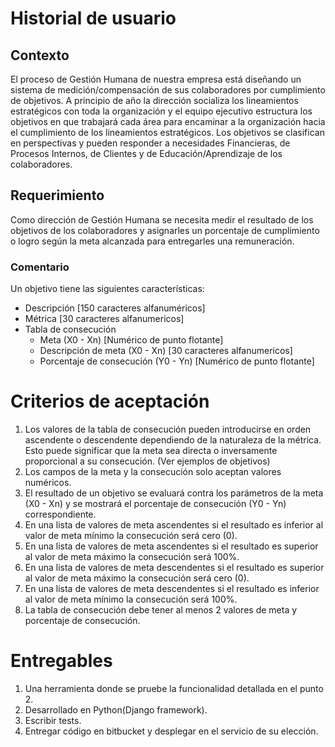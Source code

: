 # Historial de usuario

## Contexto
El proceso de Gestión Humana de nuestra empresa está diseñando un sistema de medición/compensación de sus colaboradores por cumplimiento de objetivos.  A principio de año la dirección socializa los lineamientos estratégicos con toda la organización y el equipo ejecutivo estructura los objetivos en que trabajará cada área para encaminar a la organización hacia el cumplimiento de los lineamientos estratégicos.  Los objetivos se clasifican en perspectivas y pueden responder a necesidades Financieras, de Procesos Internos, de Clientes y de Educación/Aprendizaje de los colaboradores.

## Requerimiento
Como dirección de Gestión Humana se necesita medir el resultado de los objetivos de los colaboradores y asignarles un porcentaje de cumplimiento o logro según la meta alcanzada para entregarles una remuneración.

### Comentario
Un objetivo tiene las siguientes características:
  - Descripción [150 caracteres alfanuméricos]
  - Métrica [30 caracteres alfanumericos]
  - Tabla de consecución
    - Meta (X0 - Xn) [Numérico de punto flotante]
    - Descripción de meta (X0 - Xn) [30 caracteres alfanumericos]
    - Porcentaje de consecución (Y0 - Yn) [Numérico de punto flotante]

# Criterios de aceptación
1) Los valores de la tabla de consecución pueden introducirse en orden ascendente o descendente dependiendo de la naturaleza de la métrica.  Esto puede significar que la meta sea directa o inversamente proporcional a su consecución. (Ver ejemplos de objetivos)
2) Los campos de la meta y la consecución solo aceptan valores numéricos. 
3) El resultado de un objetivo se evaluará contra los parámetros de la meta (X0 - Xn) y se mostrará el porcentaje de consecución (Y0 - Yn) correspondiente.
4) En una lista de valores de meta ascendentes si el resultado es inferior al valor de meta mínimo la consecución será cero (0).
5) En una lista de valores de meta ascendentes si el resultado es superior al valor de meta máximo la consecución será 100%.
6) En una lista de valores de meta descendentes si el resultado es superior al valor de meta máximo la consecución será cero (0).
7) En una lista de valores de meta descendentes si el resultado es inferior al valor de meta mínimo la consecución será 100%.
8) La tabla de consecución debe tener al menos 2 valores de meta y porcentaje de consecución.

# Entregables
1) Una herramienta donde se pruebe la funcionalidad detallada en el punto 2.
2) Desarrollado en Python(Django framework).
3) Escribir tests.
4) Entregar código en bitbucket y desplegar en el servicio de su elección.

